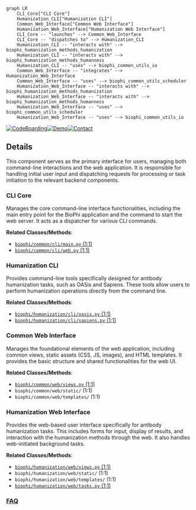 ```mermaid
graph LR
    CLI_Core["CLI Core"]
    Humanization_CLI["Humanization CLI"]
    Common_Web_Interface["Common Web Interface"]
    Humanization_Web_Interface["Humanization Web Interface"]
    CLI_Core -- "launches" --> Common_Web_Interface
    CLI_Core -- "dispatches to" --> Humanization_CLI
    Humanization_CLI -- "interacts with" --> biophi_humanization_methods_humanization
    Humanization_CLI -- "interacts with" --> biophi_humanization_methods_humanness
    Humanization_CLI -- "uses" --> biophi_common_utils_io
    Common_Web_Interface -- "integrates" --> Humanization_Web_Interface
    Common_Web_Interface -- "uses" --> biophi_common_utils_scheduler
    Humanization_Web_Interface -- "interacts with" --> biophi_humanization_methods_humanization
    Humanization_Web_Interface -- "interacts with" --> biophi_humanization_methods_humanness
    Humanization_Web_Interface -- "uses" --> biophi_common_utils_scheduler
    Humanization_Web_Interface -- "uses" --> biophi_common_utils_io
```

[![CodeBoarding](https://img.shields.io/badge/Generated%20by-CodeBoarding-9cf?style=flat-square)](https://github.com/CodeBoarding/CodeBoarding)[![Demo](https://img.shields.io/badge/Try%20our-Demo-blue?style=flat-square)](https://www.codeboarding.org/demo)[![Contact](https://img.shields.io/badge/Contact%20us%20-%20contact@codeboarding.org-lightgrey?style=flat-square)](mailto:contact@codeboarding.org)

## Details

This component serves as the primary interface for users, managing both command-line interactions and the web application. It is responsible for handling initial user input and dispatching requests for processing or task initiation to the relevant backend components.

### CLI Core
Manages the core command-line interface functionalities, including the main entry point for the BioPhi application and the command to start the web server. It acts as a dispatcher for various CLI commands.


**Related Classes/Methods**:

- <a href="https://github.com/Merck/BioPhi/biophi/common/cli/main.py#L1-L1" target="_blank" rel="noopener noreferrer">`biophi/common/cli/main.py` (1:1)</a>
- <a href="https://github.com/Merck/BioPhi/biophi/common/cli/web.py#L1-L1" target="_blank" rel="noopener noreferrer">`biophi/common/cli/web.py` (1:1)</a>


### Humanization CLI
Provides command-line tools specifically designed for antibody humanization tasks, such as OASis and Sapiens. These tools allow users to perform humanization operations directly from the command line.


**Related Classes/Methods**:

- <a href="https://github.com/Merck/BioPhi/biophi/humanization/cli/oasis.py#L1-L1" target="_blank" rel="noopener noreferrer">`biophi/humanization/cli/oasis.py` (1:1)</a>
- <a href="https://github.com/Merck/BioPhi/biophi/humanization/cli/sapiens.py#L1-L1" target="_blank" rel="noopener noreferrer">`biophi/humanization/cli/sapiens.py` (1:1)</a>


### Common Web Interface
Manages the foundational elements of the web application, including common views, static assets (CSS, JS, images), and HTML templates. It provides the basic structure and shared functionalities for the web UI.


**Related Classes/Methods**:

- <a href="https://github.com/Merck/BioPhi/biophi/common/web/views.py#L1-L1" target="_blank" rel="noopener noreferrer">`biophi/common/web/views.py` (1:1)</a>
- `biophi/common/web/static/` (1:1)
- `biophi/common/web/templates/` (1:1)


### Humanization Web Interface
Provides the web-based user interface specifically for antibody humanization tasks. This includes forms for input, display of results, and interaction with the humanization methods through the web. It also handles web-initiated background tasks.


**Related Classes/Methods**:

- <a href="https://github.com/Merck/BioPhi/biophi/humanization/web/views.py#L1-L1" target="_blank" rel="noopener noreferrer">`biophi/humanization/web/views.py` (1:1)</a>
- `biophi/humanization/web/static/` (1:1)
- `biophi/humanization/web/templates/` (1:1)
- <a href="https://github.com/Merck/BioPhi/biophi/humanization/web/tasks.py#L1-L1" target="_blank" rel="noopener noreferrer">`biophi/humanization/web/tasks.py` (1:1)</a>




### [FAQ](https://github.com/CodeBoarding/GeneratedOnBoardings/tree/main?tab=readme-ov-file#faq)